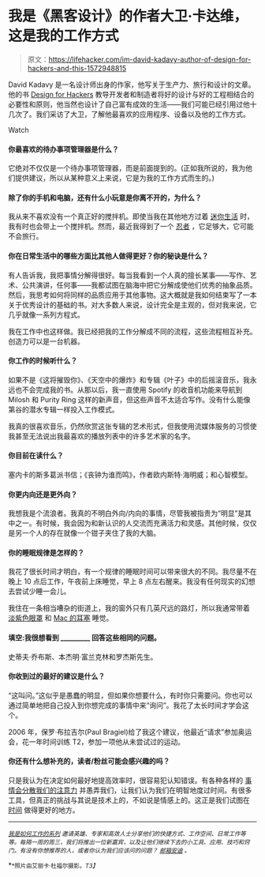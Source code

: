 # 我是《黑客设计》的作者大卫·卡达维，这是我的工作方式

> 原文：<https://lifehacker.com/im-david-kadavy-author-of-design-for-hackers-and-this-1572948815>

David Kadavy 是一名设计师出身的作家，他写关于生产力、旅行和设计的文章。他的书 [Design for Hackers](http://www.amazon.com/Design-Hackers-Reverse-Engineering-Beauty/dp/1119998956?asc_campaign=InlineText&asc_refurl=https://lifehacker.com/im-david-kadavy-author-of-design-for-hackers-and-this-1572948815&asc_source=&tag=kinjalifehackerlink-20) 教导开发者和制造者将好的设计与好的工程相结合的必要性和原则，他当然也设计了自己富有成效的生活——我们可能已经引用过他十几次了。我们采访了大卫，了解他最喜欢的应用程序、设备以及他的工作方式。

Watch

#### 你最喜欢的待办事项管理器是什么？

它绝对不仅仅是一个待办事项管理器，而是前面提到的。(正如我所说的，我为他们提供建议，所以从某种意义上来说，它是为我的工作方式而生的。)

#### 除了你的手机和电脑，还有什么小玩意是你离不开的，为什么？

我从来不喜欢没有一个真正好的搅拌机。即使当我在其他地方过着 [迷你生活](http://betabeat.com/2014/02/a-month-at-a-time-why-i-quit-travelling-and-started-living-mini-lives/) 时，我有时也会带上一个搅拌机。然而，最近我得到了一个 [忍者](http://www.amazon.com/gp/product/B00939FV8K/?asc_campaign=InlineText&asc_refurl=https://lifehacker.com/im-david-kadavy-author-of-design-for-hackers-and-this-1572948815&asc_source=&tag=kinjalifehackerlink-20) ，它足够大，它可能不会旅行。

#### 你在日常生活中的哪些方面比其他人做得更好？你的秘诀是什么？

有人告诉我，我把事情分解得很好。每当我看到一个人真的擅长某事——写作、艺术、公共演讲，任何事——我都试图在脑海中把它分解成使他们优秀的抽象品质。然后，我思考如何将同样的品质应用于其他事物。这大概就是我如何结束写了一本关于优秀设计的基础的书。对大多数人来说，设计完全是主观的，但对我来说，它几乎就像一系列方程式。

我在工作中也这样做。我已经把我的工作分解成不同的流程，这些流程相互补充。创造力可以是一台机器。

#### 你工作的时候听什么？

如果不是《这将摧毁你》、《天空中的爆炸》和专辑《叶子》中的后摇滚音乐，我永远也不会完成我的书。从那以后，我一直使用 Spotify 的收音机功能来导航到 Milosh 和 Purity Ring 这样的新声音，但这些声音不太适合写作。没有什么能像第谷的潜水专辑一样投入工作模式。

我真的很喜欢音乐，仍然欣赏这张专辑的艺术形式，但我使用流媒体服务的习惯使我甚至无法说出我最喜欢的播放列表中的许多艺术家的名字。

#### 你目前在读什么？

塞内卡的斯多葛派书信；《丧钟为谁而鸣》，作者欧内斯特·海明威；和心智模型。

#### 你更内向还是更外向？

我想我是个流浪者。我真的不明白外向/内向的事情，尽管我被指责为“明显”是其中之一。有时候，我会因为和新认识的人交流而充满活力和灵感。其他时候，仅仅是另一个人的存在就像一个钳子夹住了我的大脑。

#### 你的睡眠规律是怎样的？

我花了很长时间才明白，有一个规律的睡眠时间可以带来很大的不同。我尽量不在晚上 10 点后工作，午夜前上床睡觉，早上 8 点左右醒来。我没有任何现实的幻想去尝试少睡一会儿。

我住在一条相当嘈杂的街道上，我的窗外只有几英尺远的路灯，所以我通常带着 [淡紫色眼罩](http://www.amazon.com/gp/product/B000R76NMK/?asc_campaign=InlineText&asc_refurl=https://lifehacker.com/im-david-kadavy-author-of-design-for-hackers-and-this-1572948815&asc_source=&tag=kinjalifehackerlink-20) 和 [Mac 的耳塞](http://www.amazon.com/gp/product/B000067NMJ/?asc_campaign=InlineText&asc_refurl=https://lifehacker.com/im-david-kadavy-author-of-design-for-hackers-and-this-1572948815&asc_source=&tag=kinjalifehackerlink-20) 睡觉。

#### 填空:我很想看到 _________ 回答这些相同的问题。

史蒂夫·乔布斯、本杰明·富兰克林和罗杰斯先生。

#### 你收到过的最好的建议是什么？

“这叫问。”这似乎是愚蠢的明显，但如果你想要什么，有时你只需要问。你也可以通过简单地把自己投入到你想完成的事情中来“询问”。我花了太长时间才学会这个。

2006 年，保罗·布拉吉尔(Paul Bragiel)给了我这个建议，他最近“请求”参加奥运会，花一年时间训练 T2，参加一项他从未尝试过的运动。

#### 你还有什么想补充的，读者/粉丝可能会感兴趣的吗？

只是我认为在决定如何最好地提高效率时，很容易犯认知错误。有各种各样的 [事情会分散我们的注意力](http://kadavy.net/blog/posts/stuff-and-things/) 并愚弄我们，让我们认为我们在明智地度过时间。有很多工具，但真正的挑战与其说是技术上的，不如说是情感上的。这正是我们试图在 [时间](http://timeful.com) 做得更好的地方。

* * *

<small></small>*[<small>*我是如何工作的系列*</small>](http://lifehacker.com/how-i-work/) <small>*邀请英雄、专家和高效人士分享他们的快捷方式、工作空间、日常工作等等。每隔一周的周三，我们将推出一位新嘉宾，以及让他们继续下去的小工具、应用、技巧和窍门。有没有你想推荐的人，或者你认为我们应该问的问题？*</small> [<small>*邮箱安迪*</small>](mailto:andy@lifehacker.com) <small>*。*</small>*

*<small>*照片由艾丽卡·杜福尔摄影。*T3】</small>*